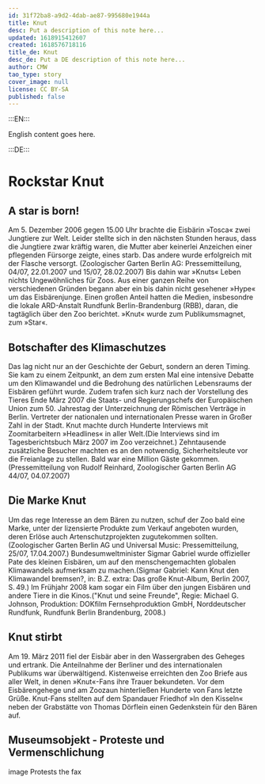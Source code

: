 ```yaml
---
id: 31f72ba8-a9d2-4dab-ae87-995680e1944a
title: Knut
desc: Put a description of this note here...
updated: 1618915412607
created: 1618576718116
title_de: Knut
desc_de: Put a DE description of this note here...
author: CMW
tao_type: story
cover_image: null
license: CC BY-SA
published: false
---
```


:::EN:::

English content goes here.

:::DE:::

# Rockstar Knut

## A star is born!

Am 5. Dezember 2006 gegen 15.00 Uhr brachte die Eisbärin »Tosca« zwei Jungtiere zur Welt. Leider stellte sich in den nächsten Stunden heraus, dass die Jungtiere zwar kräftig waren, die Mutter aber keinerlei Anzeichen einer pflegenden Fürsorge zeigte, eines starb. Das andere wurde erfolgreich mit der Flasche versorgt. (Zoologischer Garten Berlin AG: Pressemitteilung, 04/07, 22.01.2007 und 15/07, 28.02.2007) Bis dahin war »Knuts« Leben nichts Ungewöhnliches für Zoos. Aus einer ganzen Reihe von verschiedenen Gründen begann aber ein bis dahin nicht gesehener »Hype« um das Eisbärenjunge. Einen großen Anteil hatten die Medien, insbesondre die lokale ARD-Anstalt Rundfunk Berlin-Brandenburg (RBB), daran, die tagtäglich über den Zoo berichtet. »Knut« wurde zum Publikumsmagnet, zum »Star«. 

## Botschafter des Klimaschutzes

Das lag nicht nur an der Geschichte der Geburt, sondern an deren Timing. Sie kam zu einem Zeitpunkt, an dem zum ersten Mal eine intensive Debatte um den Klimawandel und die Bedrohung des natürlichen Lebensraums der Eisbären geführt wurde. Zudem trafen sich kurz nach der Vorstellung des Tieres Ende März 2007 die Staats- und Regierungschefs der Europäischen Union zum 50. Jahrestag der Unterzeichnung der Römischen Verträge in Berlin. Vertreter der nationalen und internationalen Presse waren in Großer Zahl in der Stadt. Knut machte durch Hunderte Interviews mit Zoomitarbeitern »Headlines« in aller Welt.(Die Interviews sind im Tagesberichtsbuch März 2007 im Zoo verzeichnet.) Zehntausende zusätzliche Besucher machten es an den notwendig, Sicherheitsleute vor die Freianlage zu stellen. Bald war eine Million Gäste gekommen. (Pressemitteilung von Rudolf Reinhard, Zoologischer Garten Berlin AG 44/07, 04.07.2007) 

## Die Marke Knut

Um das rege Interesse an dem Bären zu nutzen, schuf der Zoo bald eine Marke, unter der lizensierte Produkte zum Verkauf angeboten wurden, deren Erlöse auch Artenschutzprojekten zugutekommen sollten. (Zoologischer Garten Berlin AG und Universal Music: Pressemitteilung, 25/07, 17.04.2007.) Bundesumweltminister Sigmar Gabriel wurde offizieller Pate des kleinen Eisbären, um auf den menschengemachten globalen Klimawandels aufmerksam zu machen.(Sigmar Gabriel: Kann Knut den Klimawandel bremsen?, in: B.Z. extra: Das große Knut-Album, Berlin 2007, S. 49.) Im Frühjahr 2008 kam sogar ein Film über den jungen Eisbären und andere Tiere in die Kinos.("Knut und seine Freunde", Regie: Michael G. Johnson, Produktion: DOKfilm Fernsehproduktion GmbH, Norddeutscher Rundfunk, Rundfunk Berlin Brandenburg, 2008.) 

## Knut stirbt

Am 19. März 2011 fiel der Eisbär aber in den Wassergraben des Geheges und ertrank. Die Anteilnahme der Berliner und des internationalen Publikums war überwältigend. Kistenweise erreichten den Zoo Briefe aus aller Welt, in denen »Knut«-Fans ihre Trauer bekundeten. Vor dem Eisbärengehege und am Zoozaun hinterließen Hunderte von Fans letzte Grüße. Knut-Fans stellten auf dem Spandauer Friedhof »In den Kisseln« neben der Grabstätte von Thomas Dörflein einen Gedenkstein für den Bären auf.

## Museumsobjekt - Proteste und Vermenschlichung

image Protests
the fax
